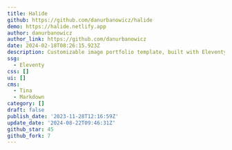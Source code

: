 ```yaml
---
title: Halide
github: https://github.com/danurbanowicz/halide
demo: https://halide.netlify.app
author: danurbanowicz
author_link: https://github.com/danurbanowicz
date: 2024-02-18T08:26:15.923Z
description: Customizable image portfolio template, built with Eleventy and Tina CMS
ssg:
  - Eleventy
css: []
ui: []
cms:
  - Tina
  - Markdown
category: []
draft: false
publish_date: '2023-11-28T12:16:59Z'
update_date: '2024-08-22T09:46:31Z'
github_star: 45
github_fork: 7
---
```


